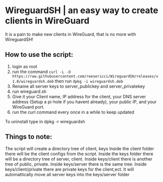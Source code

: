 # WireguardSH | an easy way to create clients in WireGuard

It is a pain to make new clients in WireGuard, that is no more with WireguardSH!

## How to use the script:

1. login as root
2. run the command `curl -L -O https://raw.githubusercontent.com/reesericci/WireguardSH/releases/v1.0/wireguardsh.deb` then run `dpkg -i wireguardsh.deb`
3. Rename all server keys to server_publickey and server_privatekey
3. run wireguard.sh
4. Give it your Client name, IP address for the client, your DNS server address (Setup a pi-hole if you havent already), your public IP, and your WireGuard port.
5. run the curl command every once in a while to keep updated

To uninstall type in dpkg -r wireguardsh
## Things to note:
The script will create a directory tree of client, keys
Inside the client folder there will be the client configs from the script.
Inside the keys folder there will be a directory tree of server, client.
Inside keys/client there is another tree of public, private.
Inside keys/server there is the same tree.
Inside keys/client/private there are private keys for the client,ect.
It will automattically move all server keys into the keys/server folder

